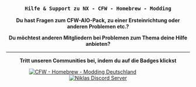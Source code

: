 <div align="center">

### **`Hilfe & Support zu NX - CFW - Homebrew - Modding`**

**Du hast Fragen zum CFW-AIO-Pack, zu einer Ersteinrichtung oder anderen Problemen etc.?**

**Du möchtest anderen Mitgliedern bei Problemen zum Thema deine Hilfe anbieten?**

</div>

---

<div align="center">

**Tritt unseren Communities bei, indem du auf die Badges klickst**

[![CFW - Homebrew - Modding Deutschland](https://img.shields.io/badge/CFW%20--%20Homebrew%20--%20Modding%20Deutschland-b3b9e8?style=for-the-badge&logo=facebook&logoColor=123ede)](https://facebook.com/groups/switchcfwde)&emsp;&emsp;&emsp;&emsp;&emsp;&emsp;
[![Niklas Discord Server](https://img.shields.io/badge/Niklas%20Discord%20Server-b3b9e8?style=for-the-badge&logo=discord&logoColor=123ede)](https://discord.gg/niklas-discord-server-733728731432091648)

</div>